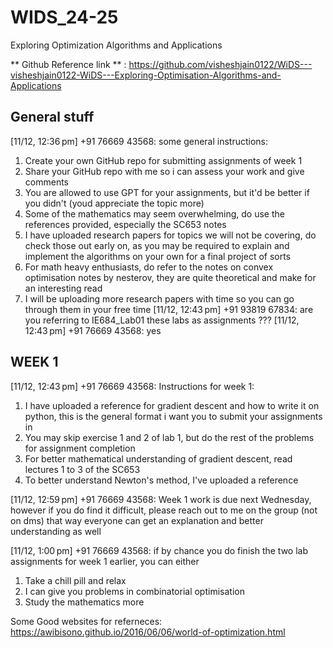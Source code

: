 # WIDS_24-25  
Exploring Optimization Algorithms and Applications  

** Github Reference link ** : https://github.com/visheshjain0122/WiDS---visheshjain0122-WiDS---Exploring-Optimisation-Algorithms-and-Applications  

## General stuff  
[11/12, 12:36 pm] +91 76669 43568: some general instructions:  

1. Create your own GitHub repo for submitting assignments of week 1
2. Share your GitHub repo with me so i can assess your work and give comments
3. You are allowed to use GPT for your assignments, but it'd be better if you didn't (youd appreciate the topic more)
4. Some of the mathematics may seem overwhelming, do use the references provided, especially the SC653 notes
5. I have uploaded research papers for topics we will not be covering, do check those out early on, as you may be required to explain and implement the algorithms on your own for a final project of sorts 
6. For math heavy enthusiasts, do refer to the notes on convex optimisation notes by nesterov, they are quite theoretical and make for an interesting read
7. I will be uploading more research papers with time so you can go through them in your free time
[11/12, 12:43 pm] +91 93819 67834: are you referring to IE684_Lab01 these labs as assignments ???
[11/12, 12:43 pm] +91 76669 43568: yes  

## WEEK 1  

[11/12, 12:43 pm] +91 76669 43568: Instructions for week 1:

1. I have uploaded a reference  for gradient descent and how to write it on python, this is the general format i want you to submit your assignments in 
2. You may skip exercise 1 and 2 of lab 1, but do the rest of the problems for assignment completion  
3. For better mathematical understanding  of gradient descent, read lectures 1 to 3 of the SC653
4. To better understand Newton's method, I've uploaded a reference  

[11/12, 12:59 pm] +91 76669 43568: Week 1 work is due next Wednesday, however if you do find it difficult, please reach out to me on the group (not on dms) that way everyone can get an explanation and better understanding as well  

[11/12, 1:00 pm] +91 76669 43568: if  by chance you do finish the two lab assignments for week 1 earlier, you can either
1. Take a chill pill and relax
2. I can give you problems in combinatorial optimisation
3. Study the mathematics more

Some Good websites for referneces: https://awibisono.github.io/2016/06/06/world-of-optimization.html
